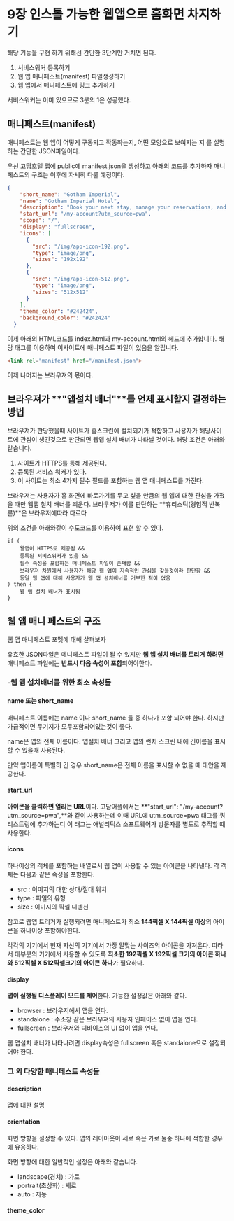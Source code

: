 # 9장 인스톨 가능한 웹앱으로 홈화면 차지하기

해당 기능을 구현 하기 위해선 간단한 3단계만 거치면 된다.

1. 서비스워커 등록하기
2. 웹 앱 매니페스트(manifest) 파일생성하기
3. 웹 앱에서 매니페스트에 링크 추가하기

서비스워커는 이미 있으므로 3분의 1은 성공했다. 

## 매니페스트(manifest)

매니페스트는 웹 앱이 어떻게 구동되고 작동하는지, 어떤 모양으로 보여지는 지 를 설명하는 간단한 JSON파일이다. 

우선 고담호텔 앱에 public에 manifest.json을 생성하고 아래의 코드를 추가하자 매니페스트의 구조는 이후에 자세히 다룰 예정이다.

```json
{
    "short_name": "Gotham Imperial",
    "name": "Gotham Imperial Hotel",
    "description": "Book your next stay, manage your reservations, and explore Gotham",
    "start_url": "/my-account?utm_source=pwa",
    "scope": "/",
    "display": "fullscreen",
    "icons": [
      {
        "src": "/img/app-icon-192.png",
        "type": "image/png",
        "sizes": "192x192"
      },
      {
        "src": "/img/app-icon-512.png",
        "type": "image/png",
        "sizes": "512x512"
      }
    ],
    "theme_color": "#242424",
    "background_color": "#242424"
  }
```

이제 아래의 HTML코드를 index.html과 my-account.html의 헤드에 추가합니다. 해당 태그를 이용하여 이사이트에 매니페스트 파일이 있음을 알립니다. 

```html
<link rel="manifest" href="/manifest.json">
```

이제 나머지는 브라우져의 몫이다.



## 브라우져가 **"앱설치 배너"**를 언제 표시할지 결정하는 방법

브라우져가 판당했을때 사이트가 홈스크린에 설치되기가 적합하고 사용자가 해당사이트에 관심이 생긴것으로 판단되면 웹앱 설치 배너가 나타날 것이다.  해당 조건은 아래와 같습니다.

1. 사이트가 HTTPS를 통해 제공된다.
2. 등록된 서비스 워커가 있다.
3. 이 사이트는 최소 4가지 필수 필드를 포함하는 웹 앱 매니페스트를 가진다.

브라우저는 사용자가 홈 화면에 바로가기를 두고 싶을 만큼의 웹 앱에 대한 관심을 가졌을 때만 웹앱 철치 배너를 띄운다. 브라우저가 이를 판단하는 **휴리스틱(경험적 반복론)**은 브라우저에따라 다르다 

위의 조건을 아래와같이 수도코드를 이용하여 표현 할 수 있다.

```pseudocode
if (
	웹앱이 HTTPS로 제공됨 &&
	등록된 서비스워커가 있음 &&
	필수 속성을 포함하는 매니페스트 파일이 존재함 &&
	브라우져 차원에서 사용자가 해당 웹 앱이 지속적인 관심을 갖을것이라 판단함 &&
	등일 웹 앱에 대해 사용자가 웹 앱 성치배너를 거부한 적이 없음
) then {
	웹 앱 설치 배너가 표시됨
}
```



## 웹 앱 매니 페스트의 구조

웹 앱 매니페스트 포멧에 대해 살펴보자

유효한 JSON파일은 메니페스트 파일이 될 수 있지만 **웹 앱 설치 배너를 트리거 하려면** 매니페스트 파일에는 **반드시 다음 속성이 포함**되어야한다. 



### -웹 앱 설치배너를 위한 최소 속성들 

#### name 또는 short_name

매니페스트 이름에는 name 이나 short_name 둘 중 하나가 포함 되어야 한다. 하지만 가급적이면 두기지가 모두포함되어있는것이 좋다.

name은 앱의 전체 이름이다. 앱설치 배너 그리고 앱의 런치 스크린 내에 긴이름을 표시할 수 있을때 사용된다.

만약 앱이름이 특별히 긴 경우 short_name은 전체 이름을 표시할 수 없을 때 대안을 제공한다. 



#### start_url

**아이콘을 클릭하면 열리는 URL**이다. 고담어플에서는  **"start_url": "/my-account?utm_source=pwa",**와 같이 사용하는데 이때 URL에 utm_source=pwa 태그를 쿼리스트링에 추가하는디 이 태그는 애널리틱스 소프트웨어가 방문자를 별도로 추적할 떄 사용한다. 



#### icons

하나이상의 객체를 포함하는 배열로서 웹 앱이 사용할 수 있는 아이콘을 나타낸다. 각 객체는 다음과 같은 속성을 포함한다.

* src : 이미지의 대한 상대/절대 위치
* type : 파일의 유형
* size : 이미지의 픽셀 디멘션

참고로 웹앱 트리거가 실행되려면 매니페스트가 최소 **144픽셀 X 144픽셀 이상**의 아이콘을 하나이상 포함해야한다.

각각의 기기에서 현재 자신의 기기에서 가장 알맞는 사이즈의 아이콘을 가져온다. 따라서 대부분의 기기에서 사용할 수 있도록 **최소한 192픽셀 X 192픽셀 크기의 아이콘 하나와 512픽셀 X 512픽셀크기의 아이콘 하나**가 필요하다.



#### display

**앱이 실행될 디스플레이 모드를 제어**한다. 가능한 설정값은 아래와 같다. 

* browser : 브라우저에서 앱을 연다.
* standalone : 주소창 같은 브라우져의 사용자 인페이스 없이 앱을 연다.
* fullscreen : 브라우저와 디바이스의 UI 없이 앱을 연다.

웹 앱설치 배너가 나타나려면 display속성은 fullscreen 혹은 standalone으로 설정되어야 한다.



### 그 외 다양한 매니페스트 속성들 

#### description

앱에 대한 설명 

#### orientation

화면 방향을 설정할 수 있다. 앱의 레이아웃이 세로 혹은 가로 둘중 하나에 적합한 경우에 유용하다.

화면 방향에 대한 일반적인 설정은 아래와 같습니다.

* landscape(경치) : 가로
* portrait(초상화) : 세로
* auto : 자동

#### theme_color




